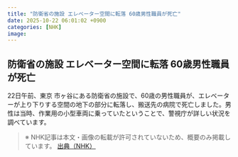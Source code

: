 ```yaml
---
title: "防衛省の施設 エレベーター空間に転落 60歳男性職員が死亡"
date: 2025-10-22 06:01:02 +0900
categories: [NHK]
image: 
---
```

## 防衛省の施設 エレベーター空間に転落 60歳男性職員が死亡

22日午前、東京 市ヶ谷にある防衛省の施設で、60歳の男性職員が、エレベーターが上り下りする空間の地下の部分に転落し、搬送先の病院で死亡しました。男性は当時、作業用の小型車両に乗っていたということで、警視庁が詳しい状況を調べています。

> ※ NHK記事は本文・画像の転載が許可されていないため、概要のみ掲載しています。
[出典（NHK）](http://www3.nhk.or.jp/news/html/20251022/k10014955751000.html)
